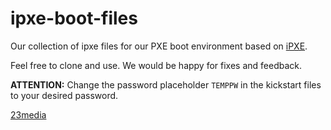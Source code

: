 # ipxe-boot-files

Our collection of ipxe files for our PXE boot environment based on [iPXE](https://ipxe.org/).

Feel free to clone and use. We would be happy for fixes and feedback.

**ATTENTION:** Change the password placeholder `TEMPPW` in the kickstart files to your desired password.


[23media](https:/23m.com)
